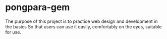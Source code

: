 # pongpara-gem
The purpose of this project is to practice web design and development in the basics So that users can use it easily, comfortably on the eyes, suitable for use.
